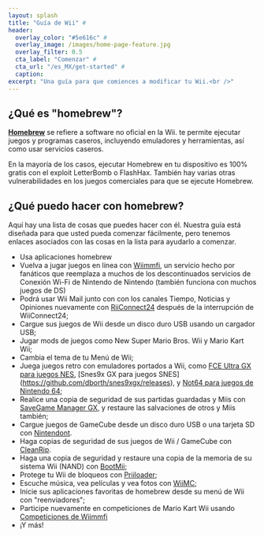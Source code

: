 ```yaml
---
layout: splash
title: "Guía de Wii" #
header:
  overlay_color: "#5e616c" #
  overlay_image: /images/home-page-feature.jpg
  overlay_filter: 0.5
  cta_label: "Comenzar" #
  cta_url: "/es_MX/get-started" #
  caption:
excerpt: "Una guía para que comiences a modificar tu Wii.<br />"
---
```


## ¿Qué es "homebrew"?

[**Homebrew**](https://en.wikipedia.org/wiki/List_of_homebrew_video_games) se refiere a software no oficial en la Wii. te permite ejecutar juegos y programas caseros, incluyendo emuladores y herramientas, así como usar servicios caseros.

En la mayoría de los casos, ejecutar Homebrew en tu dispositivo es 100% gratis con el exploit LetterBomb o FlashHax. También hay varias otras vulnerabilidades en los juegos comerciales para que se ejecute Homebrew.

## ¿Qué puedo hacer con homebrew?

Aquí hay una lista de cosas que puedes hacer con él. Nuestra guía está diseñada para que usted pueda comenzar fácilmente, pero tenemos enlaces asociados con las cosas en la lista para ayudarlo a comenzar.

+ Usa aplicaciones homebrew
+ Vuelva a jugar juegos en línea con [Wiimmfi](https://wiimmfi.de), un servicio hecho por fanáticos que reemplaza a muchos de los descontinuados servicios de Conexión Wi-Fi de Nintendo de Nintendo (también funciona con muchos juegos de DS)
+ Podrá usar Wii Mail junto con con los canales Tiempo, Noticias y Opiniones nuevamente con [RiiConnect24](https://rc24.xyz) después de la interrupción de WiiConnect24;
+ Cargue sus juegos de Wii desde un disco duro USB usando un cargador USB;
+ Jugar mods de juegos como New Super Mario Bros. Wii y Mario Kart Wii;
+ Cambia el tema de tu Menú de Wii;
+ Juega juegos retro con emuladores portados a Wii, como [FCE Ultra GX para juegos NES](https://github.com/dborth/fceugx/releases), [Snes9x GX para juegos SNES] (https://github.com/dborth/snes9xgx/releases), y [Not64 para juegos de Nintendo 64](https://github.com/Extrems/Not64/releases);
+ Realice una copia de seguridad de sus partidas guardadas y Miis con [SaveGame Manager GX](https://sourceforge.net/projects/savegame-manager-gx/files/HBC_SetUp_R127.zip/download), y restaure las salvaciones de otros y Miis también;
+ Cargue juegos de GameCube desde un disco duro USB o una tarjeta SD con [Nintendont](https://gbatemp.net/threads/nintendont.349258/).
+ Haga copias de seguridad de sus juegos de Wii / GameCube con [CleanRip](http://wiibrew.org/wiki/CleanRip).
+ Haga una copia de seguridad y restaure una copia de la memoria de su sistema Wii (NAND) con [BootMii](http://bootmii.org);
+ Protege tu Wii de bloqueos con [Priiloader](https://wii.guide/priiloader);
+ Escuche música, vea películas y vea fotos con [WiiMC](http://www.wiimc.org/);
+ Inicie sus aplicaciones favoritas de  homebrew desde su menú de Wii con "reenviadores";
+ Participe nuevamente en competiciones de Mario Kart Wii usando [Competiciones de Wiimmfi](https://competitions.wiimmfi.de)
+ ¡Y más!
